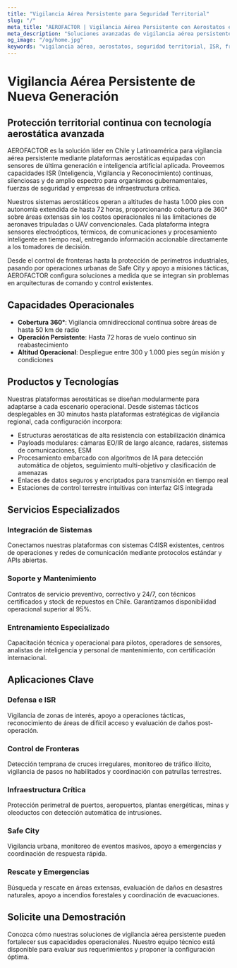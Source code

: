 ```yaml
---
title: "Vigilancia Aérea Persistente para Seguridad Territorial"
slug: "/"
meta_title: "AEROFACTOR | Vigilancia Aérea Persistente con Aerostatos en Chile"
meta_description: "Soluciones avanzadas de vigilancia aérea persistente con aerostatos, sensores multi-espectro e inteligencia artificial para seguridad territorial, fronteras e infraestructura crítica."
og_image: "/og/home.jpg"
keywords: "vigilancia aérea, aerostatos, seguridad territorial, ISR, fronteras, infraestructura crítica"
---
```


# Vigilancia Aérea Persistente de Nueva Generación

## Protección territorial continua con tecnología aerostática avanzada

AEROFACTOR es la solución líder en Chile y Latinoamérica para vigilancia aérea persistente mediante plataformas aerostáticas equipadas con sensores de última generación e inteligencia artificial aplicada. Proveemos capacidades ISR (Inteligencia, Vigilancia y Reconocimiento) continuas, silenciosas y de amplio espectro para organismos gubernamentales, fuerzas de seguridad y empresas de infraestructura crítica.

Nuestros sistemas aerostáticos operan a altitudes de hasta 1.000 pies con autonomía extendida de hasta 72 horas, proporcionando cobertura de 360° sobre áreas extensas sin los costos operacionales ni las limitaciones de aeronaves tripuladas o UAV convencionales. Cada plataforma integra sensores electroópticos, térmicos, de comunicaciones y procesamiento inteligente en tiempo real, entregando información accionable directamente a los tomadores de decisión.

Desde el control de fronteras hasta la protección de perímetros industriales, pasando por operaciones urbanas de Safe City y apoyo a misiones tácticas, AEROFACTOR configura soluciones a medida que se integran sin problemas en arquitecturas de comando y control existentes.

## Capacidades Operacionales

- **Cobertura 360°**: Vigilancia omnidireccional continua sobre áreas de hasta 50 km de radio
- **Operación Persistente**: Hasta 72 horas de vuelo continuo sin reabastecimiento
- **Altitud Operacional**: Despliegue entre 300 y 1.000 pies según misión y condiciones

## Productos y Tecnologías

Nuestras plataformas aerostáticas se diseñan modularmente para adaptarse a cada escenario operacional. Desde sistemas tácticos desplegables en 30 minutos hasta plataformas estratégicas de vigilancia regional, cada configuración incorpora:

- Estructuras aerostáticas de alta resistencia con estabilización dinámica
- Payloads modulares: cámaras EO/IR de largo alcance, radares, sistemas de comunicaciones, ESM
- Procesamiento embarcado con algoritmos de IA para detección automática de objetos, seguimiento multi-objetivo y clasificación de amenazas
- Enlaces de datos seguros y encriptados para transmisión en tiempo real
- Estaciones de control terrestre intuitivas con interfaz GIS integrada

## Servicios Especializados

### Integración de Sistemas
Conectamos nuestras plataformas con sistemas C4ISR existentes, centros de operaciones y redes de comunicación mediante protocolos estándar y APIs abiertas.

### Soporte y Mantenimiento
Contratos de servicio preventivo, correctivo y 24/7, con técnicos certificados y stock de repuestos en Chile. Garantizamos disponibilidad operacional superior al 95%.

### Entrenamiento Especializado
Capacitación técnica y operacional para pilotos, operadores de sensores, analistas de inteligencia y personal de mantenimiento, con certificación internacional.

## Aplicaciones Clave

### Defensa e ISR
Vigilancia de zonas de interés, apoyo a operaciones tácticas, reconocimiento de áreas de difícil acceso y evaluación de daños post-operación.

### Control de Fronteras
Detección temprana de cruces irregulares, monitoreo de tráfico ilícito, vigilancia de pasos no habilitados y coordinación con patrullas terrestres.

### Infraestructura Crítica
Protección perimetral de puertos, aeropuertos, plantas energéticas, minas y oleoductos con detección automática de intrusiones.

### Safe City
Vigilancia urbana, monitoreo de eventos masivos, apoyo a emergencias y coordinación de respuesta rápida.

### Rescate y Emergencias
Búsqueda y rescate en áreas extensas, evaluación de daños en desastres naturales, apoyo a incendios forestales y coordinación de evacuaciones.

## Solicite una Demostración

Conozca cómo nuestras soluciones de vigilancia aérea persistente pueden fortalecer sus capacidades operacionales. Nuestro equipo técnico está disponible para evaluar sus requerimientos y proponer la configuración óptima.
